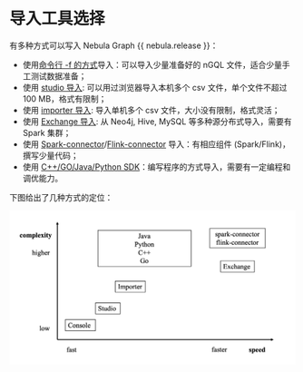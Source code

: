 # 导入工具选择

有多种方式可以写入 Nebula Graph {{ nebula.release }}：

- 使用[命令行 -f 的方式](../2.quick-start/3.connect-to-nebula-graph.md)导入：可以导入少量准备好的 nGQL 文件，适合少量手工测试数据准备；
- 使用 [studio 导入](../nebula-studio/quick-start/st-ug-import-data.md): 可以用过浏览器导入本机多个 csv 文件，单个文件不超过 100 MB，格式有限制； 
- 使用 [importer 导入](../nebula-importer/use-importer.md): 导入单机多个 csv 文件，大小没有限制，格式灵活；
- 使用 [Exchange 导入](../nebula-exchange/about-exchange/ex-ug-what-is-exchange.md): 从 Neo4j, Hive, MySQL 等多种源分布式导入，需要有 Spark 集群；
- 使用 [Spark-connector](../nebula-spark-connector.md)/[Flink-connector](../nebula-flink-connector.md) 导入：有相应组件 (Spark/Flink)，撰写少量代码；
- 使用 [C++/GO/Java/Python SDK](../20.appendix/6.eco-tool-version.md)：编写程序的方式导入，需要有一定编程和调优能力。

下图给出了几种方式的定位：

 ![image](../images/write-choice.png)
